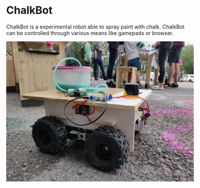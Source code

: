 # ChalkBot

ChalkBot is a experimental robot able to spray paint with chalk. ChalkBot can be controlled through various means like gamepads or browser.

![ChalkBot Image](img/photo/2021_chalkbot_v0_1.jpg)